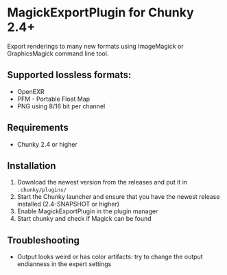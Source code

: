 MagickExportPlugin for Chunky 2.4+
==================================

Export renderings to many new formats using ImageMagick or GraphicsMagick command line tool.

## Supported lossless formats:

- OpenEXR
- PFM - Portable Float Map
- PNG using 8/16 bit per channel

## Requirements

- Chunky 2.4 or higher

## Installation

1. Download the newest version from the releases and put it in `.chunky/plugins/`
2. Start the Chunky launcher and ensure that you have the newest release installed (2.4-SNAPSHOT or higher)
3. Enable MagickExportPlugin in the plugin manager
4. Start chunky and check if Magick can be found

## Troubleshooting

- Output looks weird or has color artifacts: try to change the output endianness in the expert settings
